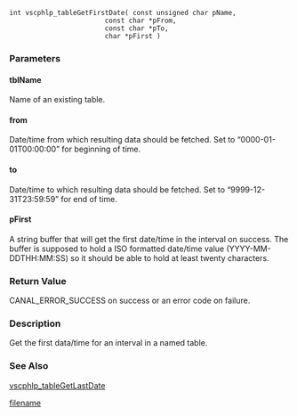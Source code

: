 


```clike
int vscphlp_tableGetFirstDate( const unsigned char pName, 
                        const char *pFrom, 
                        const char *pTo,
                        char *pFirst )
```

### Parameters

#### tblName
Name of an existing table.

#### from
Date/time from which resulting data should be fetched. Set to “0000-01-01T00:00:00” for beginning of time.

#### to
Date/time to which resulting data should be fetched. Set to “9999-12-31T23:59:59” for end of time.

#### pFirst
A string buffer that will get the first date/time in the interval on success. The buffer is supposed to hold a ISO formatted date/time value (YYYY-MM-DDTHH:MM:SS) so it should be able to hold at least twenty characters.


### Return Value
CANAL_ERROR_SUCCESS on success or an error code on failure. 

### Description
Get the first data/time for an interval in a named table.

### See Also
[vscphlp_tableGetLastDate](vscphlp_tablegetlastdate.md)



[filename](./bottom_copyright.md ':include')